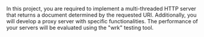 In this project, you are required to implement a multi-threaded HTTP server that returns a
document determined by the requested URI. Additionally, you will develop a proxy server with
specific functionalities. The performance of your servers will be evaluated using the "wrk" testing
tool.
